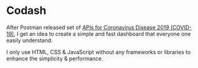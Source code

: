 # Codash

After Postman released set of [APIs for Coronavirus Disease 2019 (COVID-19)](https://covid-19-apis.postman.com/?mkt_tok=eyJpIjoiT1dNNU5tUTBZVEF6WVRabCIsInQiOiJIN0xSaExubng4aGs5QjVuTXppR1g0NG1waXBVcXFyNW44Tnd1MDMwUGdTbU5wd05VdjBSM1JUS3RpaklPZDJiM05yOGZJSElySDNUTDRKRlwvbWFyZ1BQekxJVFNtNUhYXC9xcml2ejVnejExSWpwejFmVDdGTEU3cUxmSWpzRXRsIn0%3D), I get an idea to create a simple and fast dashboard that everyone one easily understand.

I only use HTML, CSS & JavaScript without any frameworks or libraries to enhance the simplicity & performance.